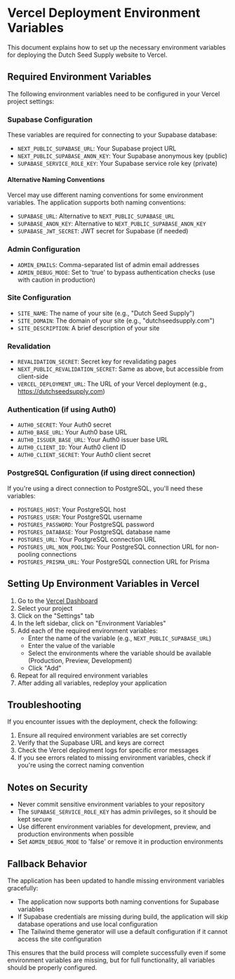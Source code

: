 # Vercel Deployment Environment Variables

This document explains how to set up the necessary environment variables for deploying the Dutch Seed Supply website to Vercel.

## Required Environment Variables

The following environment variables need to be configured in your Vercel project settings:

### Supabase Configuration

These variables are required for connecting to your Supabase database:

- `NEXT_PUBLIC_SUPABASE_URL`: Your Supabase project URL
- `NEXT_PUBLIC_SUPABASE_ANON_KEY`: Your Supabase anonymous key (public)
- `SUPABASE_SERVICE_ROLE_KEY`: Your Supabase service role key (private)

#### Alternative Naming Conventions

Vercel may use different naming conventions for some environment variables. The application supports both naming conventions:

- `SUPABASE_URL`: Alternative to `NEXT_PUBLIC_SUPABASE_URL`
- `SUPABASE_ANON_KEY`: Alternative to `NEXT_PUBLIC_SUPABASE_ANON_KEY`
- `SUPABASE_JWT_SECRET`: JWT secret for Supabase (if needed)

### Admin Configuration

- `ADMIN_EMAILS`: Comma-separated list of admin email addresses
- `ADMIN_DEBUG_MODE`: Set to 'true' to bypass authentication checks (use with caution in production)

### Site Configuration

- `SITE_NAME`: The name of your site (e.g., "Dutch Seed Supply")
- `SITE_DOMAIN`: The domain of your site (e.g., "dutchseedsupply.com")
- `SITE_DESCRIPTION`: A brief description of your site

### Revalidation

- `REVALIDATION_SECRET`: Secret key for revalidating pages
- `NEXT_PUBLIC_REVALIDATION_SECRET`: Same as above, but accessible from client-side
- `VERCEL_DEPLOYMENT_URL`: The URL of your Vercel deployment (e.g., https://dutchseedsupply.com)

### Authentication (if using Auth0)

- `AUTH0_SECRET`: Your Auth0 secret
- `AUTH0_BASE_URL`: Your Auth0 base URL
- `AUTH0_ISSUER_BASE_URL`: Your Auth0 issuer base URL
- `AUTH0_CLIENT_ID`: Your Auth0 client ID
- `AUTH0_CLIENT_SECRET`: Your Auth0 client secret

### PostgreSQL Configuration (if using direct connection)

If you're using a direct connection to PostgreSQL, you'll need these variables:

- `POSTGRES_HOST`: Your PostgreSQL host
- `POSTGRES_USER`: Your PostgreSQL username
- `POSTGRES_PASSWORD`: Your PostgreSQL password
- `POSTGRES_DATABASE`: Your PostgreSQL database name
- `POSTGRES_URL`: Your PostgreSQL connection URL
- `POSTGRES_URL_NON_POOLING`: Your PostgreSQL connection URL for non-pooling connections
- `POSTGRES_PRISMA_URL`: Your PostgreSQL connection URL for Prisma

## Setting Up Environment Variables in Vercel

1. Go to the [Vercel Dashboard](https://vercel.com/dashboard)
2. Select your project
3. Click on the "Settings" tab
4. In the left sidebar, click on "Environment Variables"
5. Add each of the required environment variables:
   - Enter the name of the variable (e.g., `NEXT_PUBLIC_SUPABASE_URL`)
   - Enter the value of the variable
   - Select the environments where the variable should be available (Production, Preview, Development)
   - Click "Add"
6. Repeat for all required environment variables
7. After adding all variables, redeploy your application

## Troubleshooting

If you encounter issues with the deployment, check the following:

1. Ensure all required environment variables are set correctly
2. Verify that the Supabase URL and keys are correct
3. Check the Vercel deployment logs for specific error messages
4. If you see errors related to missing environment variables, check if you're using the correct naming convention

## Notes on Security

- Never commit sensitive environment variables to your repository
- The `SUPABASE_SERVICE_ROLE_KEY` has admin privileges, so it should be kept secure
- Use different environment variables for development, preview, and production environments when possible
- Set `ADMIN_DEBUG_MODE` to 'false' or remove it in production environments

## Fallback Behavior

The application has been updated to handle missing environment variables gracefully:

- The application now supports both naming conventions for Supabase variables
- If Supabase credentials are missing during build, the application will skip database operations and use local configuration
- The Tailwind theme generator will use a default configuration if it cannot access the site configuration

This ensures that the build process will complete successfully even if some environment variables are missing, but for full functionality, all variables should be properly configured.
